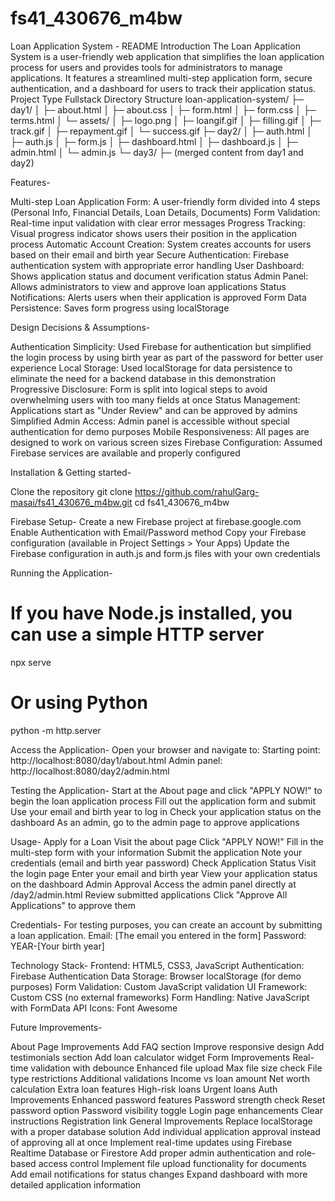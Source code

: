 # fs41_430676_m4bw
Loan Application System - README
Introduction
The Loan Application System is a user-friendly web application that simplifies the loan application process for users and provides tools for administrators to manage applications. It features a streamlined multi-step application form, secure authentication, and a dashboard for users to track their application status.
Project Type
Fullstack
Directory Structure
loan-application-system/
├─ day1/
│  ├─ about.html
│  ├─ about.css
│  ├─ form.html
│  ├─ form.css
│  ├─ terms.html
│  └─ assets/
│     ├─ logo.png
│     ├─ loangif.gif
│     ├─ filling.gif
│     ├─ track.gif
│     ├─ repayment.gif
│     └─ success.gif
├─ day2/
│  ├─ auth.html
│  ├─ auth.js
│  ├─ form.js
│  ├─ dashboard.html
│  ├─ dashboard.js
│  ├─ admin.html
│  └─ admin.js
└─ day3/
   ├─ (merged content from day1 and day2)
   
Features-

Multi-step Loan Application Form: A user-friendly form divided into 4 steps (Personal Info, Financial Details, Loan Details, Documents)
Form Validation: Real-time input validation with clear error messages
Progress Tracking: Visual progress indicator shows users their position in the application process
Automatic Account Creation: System creates accounts for users based on their email and birth year
Secure Authentication: Firebase authentication system with appropriate error handling
User Dashboard: Shows application status and document verification status
Admin Panel: Allows administrators to view and approve loan applications
Status Notifications: Alerts users when their application is approved
Form Data Persistence: Saves form progress using localStorage

Design Decisions & Assumptions-

Authentication Simplicity: Used Firebase for authentication but simplified the login process by using birth year as part of the password for better user experience
Local Storage: Used localStorage for data persistence to eliminate the need for a backend database in this demonstration
Progressive Disclosure: Form is split into logical steps to avoid overwhelming users with too many fields at once
Status Management: Applications start as "Under Review" and can be approved by admins
Simplified Admin Access: Admin panel is accessible without special authentication for demo purposes
Mobile Responsiveness: All pages are designed to work on various screen sizes
Firebase Configuration: Assumed Firebase services are available and properly configured

Installation & Getting started-

Clone the repository
git clone https://github.com/rahulGarg-masai/fs41_430676_m4bw.git
cd fs41_430676_m4bw

Firebase Setup-
Create a new Firebase project at firebase.google.com
Enable Authentication with Email/Password method
Copy your Firebase configuration (available in Project Settings > Your Apps)
Update the Firebase configuration in auth.js and form.js files with your own credentials

Running the Application-
# If you have Node.js installed, you can use a simple HTTP server
npx serve
# Or using Python
python -m http.server

Access the Application-
Open your browser and navigate to:
Starting point: http://localhost:8080/day1/about.html
Admin panel: http://localhost:8080/day2/admin.html

Testing the Application-
Start at the About page and click "APPLY NOW!" to begin the loan application process
Fill out the application form and submit
Use your email and birth year to log in
Check your application status on the dashboard
As an admin, go to the admin page to approve applications

Usage-
Apply for a Loan
Visit the about page
Click "APPLY NOW!"
Fill in the multi-step form with your information
Submit the application
Note your credentials (email and birth year password)
Check Application Status
Visit the login page
Enter your email and birth year
View your application status on the dashboard
Admin Approval
Access the admin panel directly at /day2/admin.html
Review submitted applications
Click "Approve All Applications" to approve them

Credentials-
For testing purposes, you can create an account by submitting a loan application.
Email: [The email you entered in the form]
Password: YEAR-[Your birth year]

Technology Stack-
Frontend: HTML5, CSS3, JavaScript
Authentication: Firebase Authentication
Data Storage: Browser localStorage (for demo purposes)
Form Validation: Custom JavaScript validation
UI Framework: Custom CSS (no external frameworks)
Form Handling: Native JavaScript with FormData API
Icons: Font Awesome

Future Improvements-

About Page Improvements
Add FAQ section
Improve responsive design
Add testimonials section
Add loan calculator widget
Form Improvements
Real-time validation with debounce
Enhanced file upload
Max file size check
File type restrictions
Additional validations
Income vs loan amount
Net worth calculation
Extra loan features
High-risk loans
Urgent loans
Auth Improvements
Enhanced password features
Password strength check
Reset password option
Password visibility toggle
Login page enhancements
Clear instructions
Registration link
General Improvements
Replace localStorage with a proper database solution
Add individual application approval instead of approving all at once
Implement real-time updates using Firebase Realtime Database or Firestore
Add proper admin authentication and role-based access control
Implement file upload functionality for documents
Add email notifications for status changes
Expand dashboard with more detailed application information


